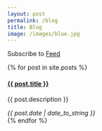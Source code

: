 ```yaml
---
layout: post
permalink: /blog
title: Blog
image: /images/blue.jpg
---
```

<notice>Subscribe to <a href="{{ site.baseurl }}/feed" target="_blank">Feed</a></notice>

{% for post in site.posts %}
<article>
  <h4><a href="{{ post.url | prepend: site.baseurl | prepend: site.url }}">{{ post.title }}</a></h4>
  <p>{{ post.description }}</p>
  <cite>{{ post.date | date_to_string }}</cite>
</article>
{% endfor %}